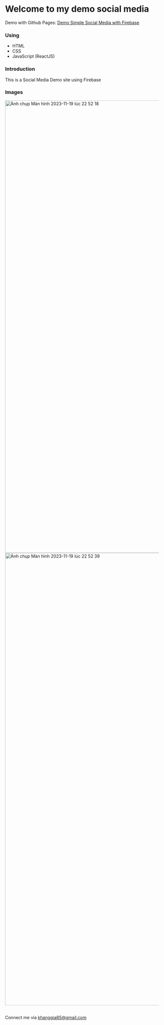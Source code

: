 
<h1>Welcome to my demo social media</h1>

<span class="demo">Demo with Github Pages: [Demo Simple Social Media with Firebase](https://fir-social-media-prj.web.app) </span>


<h3>Using</h3>
<ul>
  <li>HTML</li>
  <li>CSS</li>
  <li>JavaScript (ReactJS)</li>
</ul>

<h3>Introduction</h3>
This is a Social Media Demo site using Firebase

<h3>Images</h3>
<img width="1479" alt="Ảnh chụp Màn hình 2023-11-19 lúc 22 52 18" src="https://github.com/giakhang3005/social-media-react/assets/45289938/d6aadadf-8f8f-4de8-80e6-45892ec2d059">
<img width="1479" alt="Ảnh chụp Màn hình 2023-11-19 lúc 22 52 39" src="https://github.com/giakhang3005/social-media-react/assets/45289938/8cb323e5-a481-4dc7-bb77-f52247adbd6b">

<br/>Connect me via khanggia85@gmail.com
